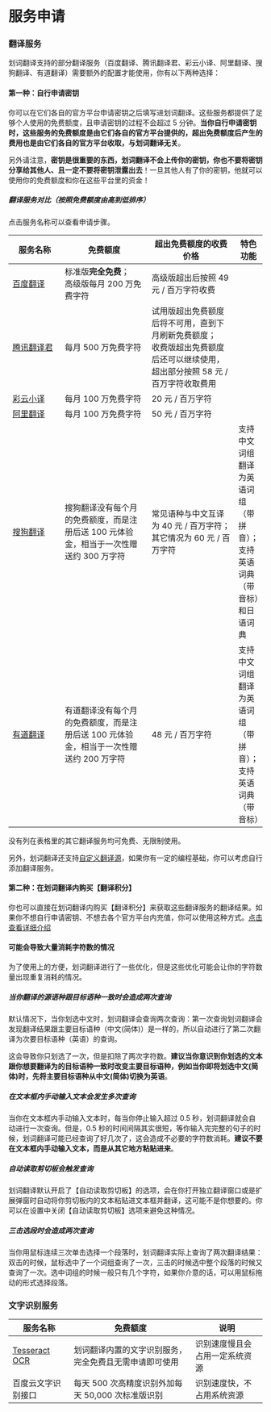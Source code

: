 # 服务申请

### 翻译服务

划词翻译支持的部分翻译服务（百度翻译、腾讯翻译君、彩云小译、阿里翻译、搜狗翻译、有道翻译）需要额外的配置才能使用，你有以下两种选择：

#### 第一种：自行申请密钥

你可以在它们各自的官方平台申请密钥之后填写进划词翻译。这些服务都提供了足够个人使用的免费额度，且申请密钥的过程不会超过 5 分钟。**当你自行申请密钥时，这些服务的免费额度是由它们各自的官方平台提供的，超出免费额度后产生的费用也是由它们各自的官方平台收取，与划词翻译无关**。

另外请注意，**密钥是很重要的东西，划词翻译不会上传你的密钥，你也不要将密钥分享给其他人、且一定不要将密钥泄露出去**！一旦其他人有了你的密钥，他就可以使用你的免费额度和你在这些平台里的资金！

##### 翻译服务对比（按照免费额度由高到低排序）

点击服务名称可以查看申请步骤。

<table>
  <colgroup>
    <col width='120'>
    <col width='200'>
    <col width='200'>
  </colgroup>
  <thead>
    <tr>
      <th>服务名称</th>
      <th>免费额度</th>
      <th>超出免费额度的收费价格</th>
      <th>特色功能</th>
    </tr>
  </thead>
  <tbody>
    <tr>
      <td><a href='./baidu-api.html'>百度翻译</a></td>
      <td>标准版<strong>完全免费</strong>；<br/>高级版每月 200 万免费字符</td>
      <td>高级版超出后按照 49 元 / 百万字符收费</td>
      <td></td>
    </tr>
    <tr>
      <td><a href='./qq-api.html'>腾讯翻译君</a></td>
      <td>每月 500 万免费字符</td>
      <td>试用版超出免费额度后将不可用，直到下月刷新免费额度；<br/>收费版超出免费额度后还可以继续使用，超出部分按照 58 元 / 百万字符收取费用</td>
      <td></td>
    </tr>
    <tr>
      <td><a href='./caiyun-api.html'>彩云小译</a></td>
      <td>每月 100 万免费字符</td>
      <td>20 元 / 百万字符</td>
      <td></td>
    </tr>
    <tr>
      <td><a href='./ali-api.html'>阿里翻译</a></td>
      <td>每月 100 万免费字符</td>
      <td>50 元 / 百万字符</td>
      <td></td>
    </tr>
    <tr>
      <td><a href='./sg-api.html'>搜狗翻译</a></td>
      <td>搜狗翻译没有每个月的免费额度，而是注册后送 100 元体验金，相当于一次性赠送约 300 万字符</td>
      <td>常见语种与中文互译为 40 元 / 百万字符；<br/>其它情况为 60 元 / 百万字符</td>
      <td>支持中文词组翻译为英语词组（带拼音）；<br/>支持英语词典（带音标）和日语词典</td>
    </tr>
    <tr>
      <td><a href='./youdao-api.html'>有道翻译</a></td>
      <td>有道翻译没有每个月的免费额度，而是注册后送 100 元体验金，相当于一次性赠送约 200 万字符</td>
      <td>48 元 / 百万字符</td>
      <td>支持中文词组翻译为英语词组（带拼音）；<br/>支持英语词典（带音标）</td>
    </tr>
  </tbody>
</table>

没有列在表格里的其它翻译服务均可免费、无限制使用。

另外，划词翻译还支持[自定义翻译源](./custom-api.md)，如果你有一定的编程基础，你可以考虑自行添加翻译服务。

#### 第二种：在划词翻译内购买【翻译积分】

你也可以直接在划词翻译内购买【翻译积分】来获取这些翻译服务的翻译结果。如果你不想自行申请密钥、不想去各个官方平台内充值，你可以使用这种方式。[点击查看详细介绍](./tp.md)

#### 可能会导致大量消耗字符数的情况

为了使用上的方便，划词翻译进行了一些优化，但是这些优化可能会让你的字符数量出现重复消耗的情况。

##### 当你翻译的源语种跟目标语种一致时会造成两次查询

默认情况下，当你划选中文时，划词翻译会查询两次查询：第一次查询划词翻译会发现翻译结果跟主要目标语种（中文(简体)）是一样的，所以自动进行了第二次翻译为次要目标语种（英语）的查询。

这会导致你只划选了一次，但是扣除了两次字符数。**建议当你意识到你划选的文本跟你想要翻译为的目标语种一致时改变主要目标语种，例如当你即将划选中文(简体)时，先将主要目标语种从中文(简体)切换为英语**。

##### 在文本框内手动输入文本会发生多次查询

当你在文本框内手动输入文本时，每当你停止输入超过 0.5 秒，划词翻译就会自动进行一次查询。但是，0.5 秒的时间间隔其实很短，等你输入完完整的句子的时候，划词翻译可能已经查询了好几次了，这会造成不必要的字符数消耗。**建议不要在文本框内手动输入文本，而是从其它地方粘贴进来**。

##### 自动读取剪切板会触发查询

划词翻译默认开启了【自动读取剪切板】的选项，会在你打开独立翻译窗口或是扩展弹窗时自动将你剪切板内的文本粘贴进文本框并翻译，这可能不是你想要的。你可以在设置中关闭【自动读取剪切板】选项来避免这种情况。

##### 三击选段时会造成两次查询

当你用鼠标连续三次单击选择一个段落时，划词翻译实际上查询了两次翻译结果：双击的时候，鼠标选中了一个词组查询了一次，三击的时候选中整个段落的时候又查询了一次。选中词组的时候一般只有几个字符，如果你介意的话，可以用鼠标拖动的形式选择段落。

### 文字识别服务

<table>
  <thead>
    <tr>
      <th>服务名称</th>
      <th>免费额度</th>
      <th>说明</th>
    </tr>
  </thead>
  <tbody>
    <tr>
      <td><a href='https://tesseract-ocr.github.io/' target='_blank'>Tesseract OCR</a></td>
      <td>划词翻译内置的文字识别服务，完全免费且无需申请即可使用</td>
      <td>识别速度慢且会占用一定系统资源</td>
    </tr>
    <tr>
      <td>百度云文字识别接口</td>
      <td>每天 500 次高精度识别外加每天 50,000 次标准版识别</td>
      <td>识别速度快，不占用系统资源</td>
    </tr>
  </tbody>
</table>